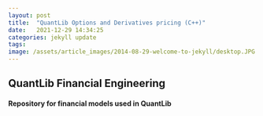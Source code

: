 ```yaml
---
layout: post
title:  "QuantLib Options and Derivatives pricing (C++)"
date:   2021-12-29 14:34:25
categories: jekyll update
tags: 
image: /assets/article_images/2014-08-29-welcome-to-jekyll/desktop.JPG
---
```

## QuantLib Financial Engineering
#### Repository for financial models used in QuantLib
